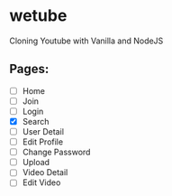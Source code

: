 # wetube

Cloning Youtube with Vanilla and NodeJS

 ## Pages:

- [ ] Home
- [ ] Join
- [ ] Login
- [x] Search
- [ ] User Detail
- [ ] Edit Profile
- [ ] Change Password
- [ ] Upload
- [ ] Video Detail
- [ ] Edit Video
